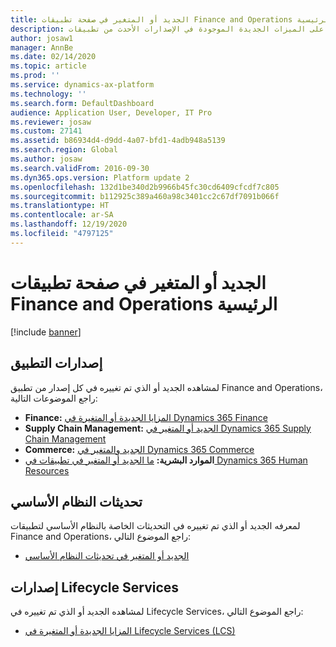 ```yaml
---
title: الجديد أو المتغير‬ في صفحة تطبيقات Finance and Operations الرئيسية
description: تشير هذه الصفحة إلى مواضيع بإمكانها مساعدتك في التعرف على الميزات الجديدة الموجودة في الإصدارات الأحدث من تطبيقات Finance and Operations.
author: josaw1
manager: AnnBe
ms.date: 02/14/2020
ms.topic: article
ms.prod: ''
ms.service: dynamics-ax-platform
ms.technology: ''
ms.search.form: DefaultDashboard
audience: Application User, Developer, IT Pro
ms.reviewer: josaw
ms.custom: 27141
ms.assetid: b86934d4-d9dd-4a07-bfd1-4adb948a5139
ms.search.region: Global
ms.author: josaw
ms.search.validFrom: 2016-09-30
ms.dyn365.ops.version: Platform update 2
ms.openlocfilehash: 132d1be340d2b9966b45fc30cd6409cfcdf7c805
ms.sourcegitcommit: b112925c389a460a98c3401cc2c67df7091b066f
ms.translationtype: HT
ms.contentlocale: ar-SA
ms.lasthandoff: 12/19/2020
ms.locfileid: "4797125"
---
```

# <a name="whats-new-or-changed-in-finance-and-operations-apps-home-page"></a>الجديد أو المتغير‬ في صفحة تطبيقات Finance and Operations الرئيسية

[!include [banner](../includes/banner.md)]


## <a name="application-releases"></a>إصدارات التطبيق

لمشاهده الجديد أو الذي تم تغييره في كل إصدار من تطبيق Finance and Operations، راجع الموضوعات التالية:

- **Finance:** [المزايا الجديدة أو المتغيرة في Dynamics 365 Finance](../../../finance/get-started/whats-new-home-page.md) 
- **Supply Chain Management:** [الجديد أو المتغير‬ في Dynamics 365 Supply Chain Management](../../../supply-chain/get-started/whats-new-home-page.md) 
- **Commerce:** [الجديد والمتغير في Dynamics 365 Commerce](../../../retail/get-started/whats-new-home-page.md)
- **الموارد البشرية:** [‏‫ما الجديد أو المتغير‬ في تطبيقات في Dynamics 365 Human Resources](../../../human-resources/hr-admin-whats-new.md)

## <a name="platform-updates"></a>تحديثات النظام الأساسي 

لمعرفه الجديد أو الذي تم تغييره في التحديثات الخاصة بالنظام الأساسي لتطبيقات Finance and Operations، راجع الموضوع التالي:

- [الجديد أو المتغير في تحديثات النظام الأساسي](../../dev-itpro/get-started/whats-new-home-page.md)

## <a name="lifecycle-services-releases"></a>إصدارات Lifecycle Services
لمشاهده الجديد أو الذي تم تغييره في Lifecycle Services، راجع الموضوع التالي:

- [المزايا الجديدة أو المتغيرة في Lifecycle Services (LCS)](../../dev-itpro/lifecycle-services/whats-new-lcs.md)


